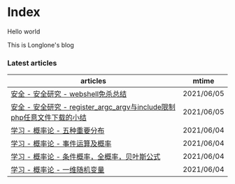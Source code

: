 # Index

Hello world

This is Longlone's blog


<!--start-->
### Latest articles
| articles | mtime |
|  ----  | ----  |
|[安全 - 安全研究 - webshell免杀总结](安全/安全研究/webshell免杀总结.md)|2021/06/05|
|[安全 - 安全研究 - register_argc_argv与include限制php任意文件下载的小结](安全/安全研究/register_argc_argv与include限制php任意文件下载的小结.md)|2021/06/05|
|[学习 - 概率论 - 五种重要分布](学习/概率论/五种重要分布.md)|2021/06/04|
|[学习 - 概率论 - 事件运算及概率](学习/概率论/事件运算及概率.md)|2021/06/04|
|[学习 - 概率论 - 条件概率，全概率，贝叶斯公式](学习/概率论/条件概率，全概率，贝叶斯公式.md)|2021/06/04|
|[学习 - 概率论 - 一维随机变量](学习/概率论/一维随机变量.md)|2021/06/04|
<!--end-->
